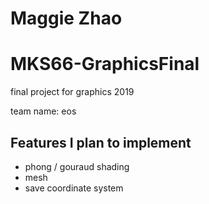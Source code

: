 # Maggie Zhao
# MKS66-GraphicsFinal
final project for graphics 2019

team name: eos


## Features I plan to implement
- phong / gouraud shading
- mesh
- save coordinate system
